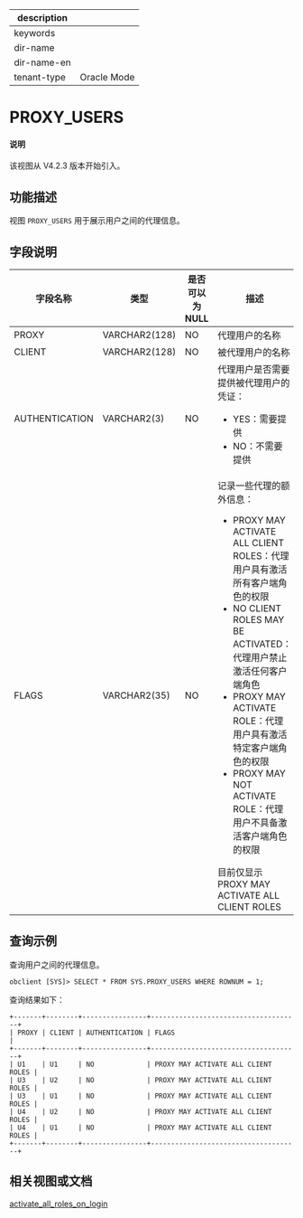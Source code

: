 |description||
|---|---|
|keywords||
|dir-name||
|dir-name-en||
|tenant-type|Oracle Mode|

# PROXY_USERS

<main id="notice" type='explain'>
<h4>说明</h4>
<p>该视图从 V4.2.3 版本开始引入。</p>
</main>

## 功能描述

视图 `PROXY_USERS` 用于展示用户之间的代理信息。

## 字段说明

| **字段名称** | **类型**  | **是否可以为 NULL** | **描述**      |
|--------------|-----------|---------------------|---------------|
| PROXY          | VARCHAR2(128) | NO   |代理用户的名称 |
| CLIENT         | VARCHAR2(128) | NO   |被代理用户的名称 |
| AUTHENTICATION | VARCHAR2(3)   | NO   |代理用户是否需要提供被代理用户的凭证：<ul><li>YES：需要提供</li><li>NO：不需要提供</li></ul> |
| FLAGS          | VARCHAR2(35)  | NO   |记录一些代理的额外信息：<ul><li>PROXY MAY ACTIVATE ALL CLIENT ROLES：代理用户具有激活所有客户端角色的权限</li><li>NO CLIENT ROLES MAY BE ACTIVATED：代理用户禁止激活任何客户端角色</li><li>PROXY MAY ACTIVATE ROLE：代理用户具有激活特定客户端角色的权限</li><li>PROXY MAY NOT ACTIVATE ROLE：代理用户不具备激活客户端角色的权限</li></ul>目前仅显示 PROXY MAY ACTIVATE ALL CLIENT ROLES |

## 查询示例

查询用户之间的代理信息。

```shell
obclient [SYS]> SELECT * FROM SYS.PROXY_USERS WHERE ROWNUM = 1;
```

查询结果如下：

```shell
+-------+--------+----------------+-------------------------------------+
| PROXY | CLIENT | AUTHENTICATION | FLAGS                               |
+-------+--------+----------------+-------------------------------------+
| U1    | U1     | NO             | PROXY MAY ACTIVATE ALL CLIENT ROLES |
| U3    | U2     | NO             | PROXY MAY ACTIVATE ALL CLIENT ROLES |
| U3    | U1     | NO             | PROXY MAY ACTIVATE ALL CLIENT ROLES |
| U4    | U2     | NO             | PROXY MAY ACTIVATE ALL CLIENT ROLES |
| U4    | U1     | NO             | PROXY MAY ACTIVATE ALL CLIENT ROLES |
+-------+--------+----------------+-------------------------------------+
```

## 相关视图或文档

[activate_all_roles_on_login](../../../800.configuration-items-and-system-variables/200.system-variable/300.global-system-variable/17400.activate_all_roles_on_login-global.md)
